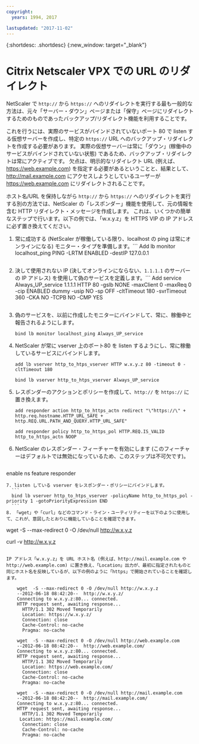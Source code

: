 ```yaml
---
copyright:
  years: 1994, 2017

lastupdated: "2017-11-02"
---
```


{:shortdesc: .shortdesc}
{:new_window: target="_blank"}

# Citrix Netscaler VPX での URL のリダイレクト

NetScaler で `http://` から `https://` へのリダイレクトを実行する最も一般的な方法は、元々「サーバー・ダウン」ページまたは「保守」ページにリダイレクトするためのものであったバックアップ/リダイレクト機能を利用することです。  

これを行うには、実際のサービスがバインドされていないポート 80 で listen する仮想サーバーを作成し、特定の `https://` URL へのバックアップ・リダイレクトを作成する必要があります。 実際の仮想サーバーは常に「ダウン」(稼働中のサービスがバインドされていない状態) であるため、バックアップ・リダイレクトは常にアクティブです。 欠点は、明示的なリダイレクト URL (例えば、https://web.example.com) を指定する必要があるということと、結果として、http://mail.example.com にアクセスしようとしているユーザーが https://web.example.com にリダイレクトされることです。

ホスト名/URL を保持しながら `http://` から `https://` へのリダイレクトを実行する別の方法では、NetScaler の「レスポンダー」機能を使用して、元の情報を含む HTTP リダイレクト・メッセージを作成します。 これは、いくつかの簡単なステップで行います。以下の例では、「w.x.y.z」を HTTPS VIP の IP アドレスに必ず置き換えてください。

1. 常に成功する (NetScaler が稼働している限り、localhost の ping は常にオンラインになる) モニター・タイプを準備します。```
	Add lb monitor localhost_ping PING -LRTM ENABLED -destIP 127.0.0.1
	```
	
2. 決して使用されない IP (決してオンラインにならない、`1.1.1.1` のサーバーの IP アドレス) を使用して偽のサービスを定義します。```
	Add service Always_UP_service 1.1.1.1 HTTP 80 -gslb NONE -maxClient 0 -maxReq 0 -cip ENABLED dummy -usip NO -sp OFF -cltTimeout 180 -svrTimeout 360 -CKA NO -TCPB NO -CMP YES
	```
3. 偽のサービスを、以前に作成したモニターにバインドして、常に、稼働中と報告されるようにします。
	```
	bind lb monitor localhost_ping Always_UP_service
	```
	
4. NetScaler が常に vserver 上のポート80 を listen するようにし、常に稼働しているサービスにバインドします。
	```
	add lb vserver http_to_htps_vserver HTTP w.x.y.z 80 -timeout 0 -cltTimeout 180
	```
	```
	bind lb vserver http_to_htps_vserver Always_UP_service
	```
	
5. レスポンダーのアクションとポリシーを作成して、`http://` を `https://` に置き換えます。
	```
	add responder action http_to_https_actn redirect "\"https://\" + http.req.hostname.HTTP_URL_SAFE + http.REQ.URL.PATH_AND_QUERY.HTTP_URL_SAFE"
	```
	```
	add responder policy http_to_https_pol HTTP.REQ.IS_VALID http_to_https_actn NOOP
	```
6. NetScaler のレスポンダー・フィーチャーを有効にします (このフィーチャーはデフォルトでは無効になっているため、このステップは不可欠です)。
	```
  enable ns feature responder
  ```
7. listen している vserver をレスポンダー・ポリシーにバインドします。
	```
	bind lb vserver http_to_htps_vserver -policyName http_to_https_pol -priority 1 -gotoPriorityExpression END
	```
8. 「wget」や「curl」などのコマンド・ライン・ユーティリティーを以下のように使用して、これが、意図したとおりに機能していることを確認できます。

```
wget  -S --max-redirect 0 -O /dev/null http://w.x.y.z

curl -v http://w.x.y.z
```

IP アドレス「w.x.y.z」を URL ホスト名 (例えば、http://mail.example.com や http://web.example.com) に置き換え、「Location」出力が、最初に指定されたものと同じホスト名を反映しているが、以下の例のように「https」で開始されていることを確認します。

    wget  -S --max-redirect 0 -O /dev/null http://w.x.y.z
    --2012-06-18 08:42:20--  http://w.x.y.z/
    Connecting to w.x.y.z:80... connected.
    HTTP request sent, awaiting response...
      HTTP/1.1 302 Moved Temporarily
      Location: https://w.x.y.z/
      Connection: close
      Cache-Control: no-cache
      Pragma: no-cache

    wget  -S --max-redirect 0 -O /dev/null http://web.example.com
    --2012-06-18 08:42:20--  http://web.example.com/
    Connecting to w.x.y.z:80... connected.
    HTTP request sent, awaiting response...
      HTTP/1.1 302 Moved Temporarily
      Location: https://web.example.com/
      Connection: close
      Cache-Control: no-cache
      Pragma: no-cache

    wget  -S --max-redirect 0 -O /dev/null http://mail.example.com
    --2012-06-18 08:42:20--  http://mail.example.com/
    Connecting to w.x.y.z:80... connected.
    HTTP request sent, awaiting response...
      HTTP/1.1 302 Moved Temporarily
     Location: https://mail.example.com/
      Connection: close
      Cache-Control: no-cache
      Pragma: no-cache
